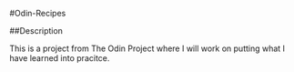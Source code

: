 #Odin-Recipes 

##Description

This is a project from The Odin Project where I 
will work on putting what I have learned into pracitce.
